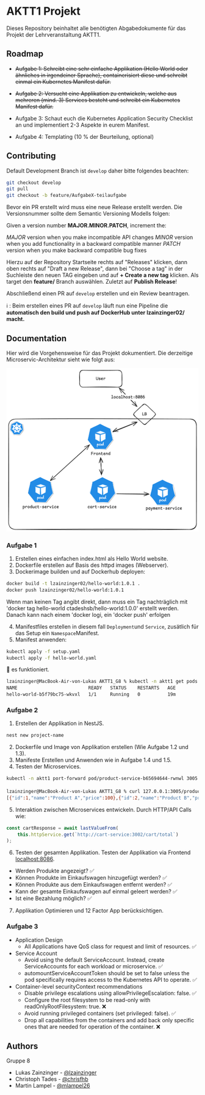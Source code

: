 
# AKTT1 Projekt

Dieses Repository beinhaltet alle benötigten Abgabedokumente für das Projekt der Lehrveranstaltung AKTT1.




## Roadmap

- ~~Aufgabe 1: Schreibt eine sehr einfache Applikation (Hello World oder ähnliches in irgendeiner Sprache), containerisiert diese und schreibt einmal ein Kubernetes Manifest dafür.~~

- ~~Aufgabe 2: Versucht eine Applikation zu entwickeln, welche aus mehreren (mind. 3) Services besteht und schreibt ein Kubernetes Manifest dafür.~~

- Aufgabe 3: Schaut euch die Kubernetes Application Security Checklist an und implementiert 2-3 Aspekte in eurem Manifest.

- Aufgabe 4: Templating (10 % der Beurteilung, optional)

## Contributing

Default Development Branch ist `develop` daher bitte folgendes beachten:

```bash
git checkout develop
git pull
git checkout -b feature/AufgabeX-teilaufgabe
```

Bevor ein PR erstellt wird muss eine neue Release erstellt werden.
Die Versionsnummer sollte dem Semantic Versioning Modells folgen:

Given a version number **MAJOR.MINOR.PATCH**, increment the:

*MAJOR* version when you make incompatible API changes
*MINOR* version when you add functionality in a backward compatible manner
*PATCH* version when you make backward compatible bug fixes

Hierzu auf der Repository Startseite rechts auf "Releases" klicken, dann oben rechts auf "Draft a new Release", dann bei "Choose a tag" in der Suchleiste den neuen TAG eingeben und auf **+ Create a new tag** klicken. Als target den **feature/** Branch auswählen. Zuletzt auf **Publish Release**!

Abschließend einen PR auf `develop` erstellen und ein Review beantragen.

:information_source: : Beim erstellen eines PR auf `develop` läuft nun eine Pipeline die **automatisch den build und push auf DockerHub unter lzainzinger02/ macht.**

## Documentation

Hier wird die Vorgehensweise für das Projekt dokumentiert.
Die derzeitige Microservic-Architektur sieht wie folgt aus:

![Microservice Architecture](./docs/microservice_architecture.png "Microservice Architecture on Kubernetes")

### Aufgabe 1
1. Erstellen eines einfachen index.html als Hello World website.
2. Dockerfile erstellen auf Basis des httpd images (Webserver).
3. Dockerimage builden und auf Dockerhub deployen:

```bash
docker build -t lzainzinger02/hello-world:1.0.1 .
docker push lzainzinger02/hello-world:1.0.1
```
Wenn man keinen Tag angibt direkt, dann muss ein Tag nachträglich mit 'docker tag hello-world ctadeshsb/hello-world:1.0.0' erstellt werden. Danach kann nach einem 'docker logi, ein 'docker push' erfolgen 

4. Manifestfiles erstellen in diesem fall `Deployment`und `Service`, zusätlich für das Setup ein `Namespace`Manifest.
5. Manifest anwenden:
```bash
kubectl apply -f setup.yaml
kubectl apply -f hello-world.yaml
```

🎉 es funktioniert.
```bash
lzainzinger@MacBook-Air-von-Lukas AKTT1_G8 % kubectl -n aktt1 get pods                                                                    
NAME                          READY   STATUS    RESTARTS   AGE
hello-world-b5f79bc75-wkvxl   1/1     Running   0          19m
```

### Aufgabe 2
1. Erstellen der Applikation in NestJS.
```bash
nest new project-name
```
2. Dockerfile und Image von Applikation erstellen (Wie Aufgabe 1.2 und 1.3).
3. Manifeste Erstellen und Anwenden wie in Aufgabe 1.4 und 1.5.
4. Testen der Microservices.
```bash
kubectl -n aktt1 port-forward pod/product-service-b65694644-rwnwl 3005:3000

lzainzinger@MacBook-Air-von-Lukas AKTT1_G8 % curl 127.0.0.1:3005/products
[{"id":1,"name":"Product A","price":100},{"id":2,"name":"Product B","price":200}]% 
```
5. Interaktion zwischen Microservices entwickeln.
Durch HTTP/API Calls wie:
```javascript
const cartResponse = await lastValueFrom(
    this.httpService.get(`http://cart-service:3002/cart/total`)
);
```
6. Testen der gesamten Applikation.
Testen der Applikation via Frontend [localhost:8086](http://localhost:8086/).
- Werden Produkte angezeigt? ✅
- Können Produkte im Einkaufswagen hinzugefügt werden? ✅
- Können Produkte aus dem Einkaufswagen entfernt werden? ✅
- Kann der gesamte Einkaufswagen auf einmal geleert werden? ✅
- Ist eine Bezahlung möglich? ✅
7. Applikation Optimieren und 12 Factor App berücksichtigen.

### Aufgabe 3
- Application Design
  - All Applications have QoS class for request and limit of resources. ✅
- Service Account
  - Avoid using the default ServiceAccount. Instead, create ServiceAccounts for each workload or microservice. ✅
  - automountServiceAccountToken should be set to false unless the pod specifically requires access to the Kubernetes API to operate. ✅
- Container-level securityContext recommendations
  - Disable privilege escalations using allowPrivilegeEscalation: false. ✅
  - Configure the root filesystem to be read-only with readOnlyRootFilesystem: true. ❌
  - Avoid running privileged containers (set privileged: false). ✅
  - Drop all capabilities from the containers and add back only specific ones that are needed for operation of the container. ❌

## Authors
Gruppe 8
- Lukas Zainzinger - [@lzainzinger](https://www.github.com/lzainzinger)
- Christoph Tades - [@chrisfhb](https://www.github.com/chrisfhb)
- Martin Lampel - [@mlampel26](https://www.github.com/mlampel26)

